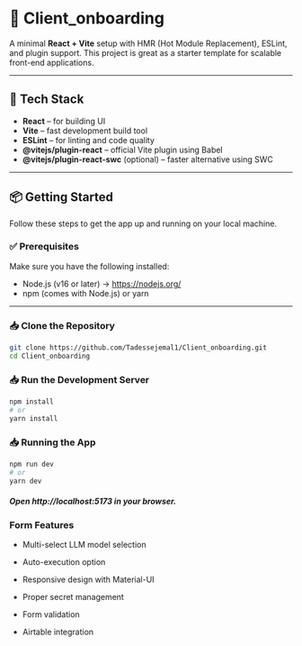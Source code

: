 # 🚀 Client_onboarding

A minimal **React + Vite** setup with HMR (Hot Module Replacement), ESLint, and plugin support. This project is great as a starter template for scalable front-end applications.

---

## 🧰 Tech Stack

- **React** – for building UI
- **Vite** – fast development build tool
- **ESLint** – for linting and code quality
- **@vitejs/plugin-react** – official Vite plugin using Babel
- **@vitejs/plugin-react-swc** (optional) – faster alternative using SWC

---

## 📦 Getting Started

Follow these steps to get the app up and running on your local machine.

### ✅ Prerequisites

Make sure you have the following installed:

- Node.js (v16 or later) → https://nodejs.org/
- npm (comes with Node.js) or yarn

---

### 📥 Clone the Repository

```bash
git clone https://github.com/Tadessejemal1/Client_onboarding.git
cd Client_onboarding

```

### 📥 Run the Development Server

```bash
npm install
# or
yarn install
```

### 📥 Running the App

```bash
npm run dev
# or
yarn dev
```

##### Open http://localhost:5173 in your browser.

### Form Features
- Multi-select LLM model selection

- Auto-execution option

- Responsive design with Material-UI

- Proper secret management

- Form validation

- Airtable integration
